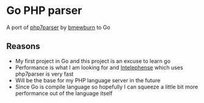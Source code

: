 # Go PHP parser

A port of [php7parser](https://github.com/bmewburn/php7parser) by [bmewburn](bmewburn) to Go

## Reasons
- My first project in Go and this project is an excuse to learn go
- Performance is what I am looking for and [Intelephense](https://github.com/bmewburn/intelephense) which uses php7parser is very fast
- Will be the base for my PHP language server in the future
- Since Go is compile language so hopefully I can squeeze a little bit more performance out of the language itself